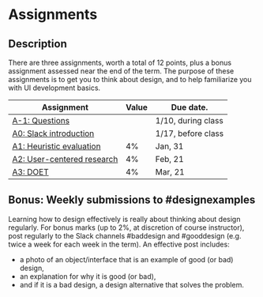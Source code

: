 # Assignments

## Description
There are three assignments, worth a total of 12 points, plus a bonus assignment assessed near the end of the term. The purpose of these assignments is to get you to think about design, and to help familiarize you with UI development basics.

<!-- Assignments are to be completed individually. You may speak to your classmates about the ideas, but are not allowed to use one another's writing or to share code. -->

| Assignment                                          | Value | Due date.          |
|-----------------------------------------------------|-------| -------------------|
| [A-1: Questions](#!pages/assignment-1.md)           |       | 1/10, during class |
| [A0: Slack introduction](#!pages/assignment0.md)    |       | 1/17, before class |
| [A1: Heuristic evaluation](#!pages/assignment1.md)  | 4%    | Jan, 31            |
| [A2: User-centered research](#!pages/assignment2.md)| 4%    | Feb, 21            |
| [A3: DOET](#!pages/assignment3.md)                  | 4%    | Mar, 21            |



## Bonus: Weekly submissions to #designexamples
Learning how to design effectively is really about thinking about design regularly. For bonus marks (up to 2%, at discretion of course instructor), post regularly to the Slack channels #baddesign and #gooddesign (e.g. twice a week for each week in the term). An effective post includes:
- a photo of an object/interface that is an example of good (or bad) design,
- an explanation for why it is good (or bad),
- and if it is a bad design, a design alternative that solves the problem.
